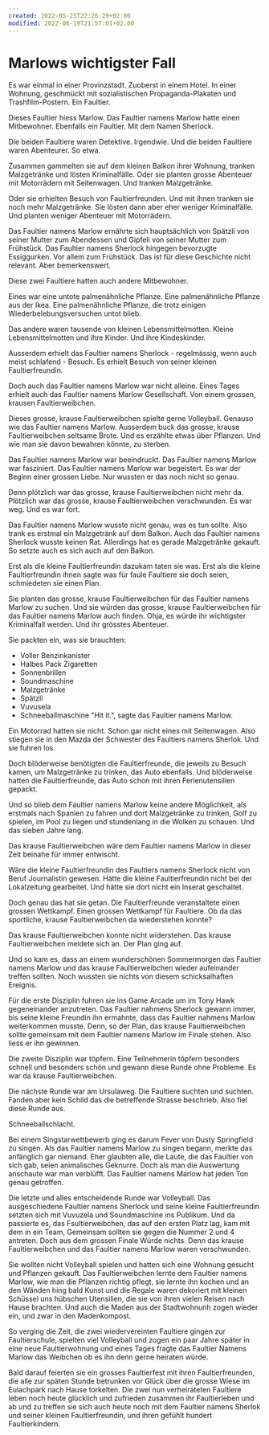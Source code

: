 ```yaml
---
created: 2022-05-25T22:26:29+02:00
modified: 2022-06-19T21:57:01+02:00
---
```


# Marlows wichtigster Fall

Es war einmal in einer Provinzstadt.
Zuoberst in einem Hotel.
In einer Wohnung, geschmückt mit sozialistischen Propaganda-Plakaten und Trashfilm-Postern.
Ein Faultier. 

Dieses Faultier hiess Marlow.
Das Faultier namens Marlow hatte einen Mitbewohner. Ebenfalls ein Faultier. Mit dem Namen Sherlock.

Die beiden Faultiere waren Detektive. Irgendwie. Und die beiden Faultiere waren Abenteurer. So etwa. 

Zusammen gammelten sie auf dem kleinen Balkon ihrer Wohnung, tranken Malzgetränke und lösten Kriminalfälle. Oder sie planten grosse Abenteuer mit Motorrädern mit Seitenwagen. Und tranken Malzgetränke. 

Oder sie erhielten Besuch von Faultierfreunden. Und mit ihnen tranken sie noch mehr Malzgetränke. 
Sie lösten dann aber eher weniger Kriminalfälle. Und planten weniger Abenteuer mit Motorrädern.

Das Faultier namens Marlow ernährte sich hauptsächlich von Spätzli von seiner Mutter zum Abendessen und Gipfeli von seiner Mutter zum Frühstück. Das Faultier namens Sherlock hingegen bevorzugte Essiggurken. Vor allem zum Frühstück. Das ist für diese Geschichte nicht relevant. Aber bemerkenswert.

Diese zwei Faultiere hatten auch andere Mitbewohner.

Eines war eine untote palmenähnliche Pflanze. Eine palmenähnliche Pflanze aus der Ikea. Eine palmenähnliche Pflanze, die trotz einigen Wiederbelebungsversuchen untot blieb.

Das andere waren tausende von kleinen Lebensmittelmotten. Kleine Lebensmittelmotten und ihre Kinder. Und ihre Kindeskinder.

Ausserdem erhielt das Faultier namens Sherlock - regelmässig, wenn auch meist schlafend - Besuch. Es erhielt Besuch von seiner kleinen Faultierfreundin. 

Doch auch das Faultier namens Marlow war nicht alleine. Eines Tages erhielt auch das Faultier namens Marlow Gesellschaft. Von einem grossen, krausen Faultierweibchen.

Dieses grosse, krause Faultierweibchen spielte gerne Volleyball. Genauso wie das Faultier namens Marlow. Ausserdem buck das grosse, krause Faultierweibchen seltsame Brote. Und es erzählte etwas über Pflanzen. Und wie man sie davon bewahren könnte, zu sterben.

Das Faultier namens Marlow war beeindruckt. 
Das Faultier namens Marlow war fasziniert. 
Das Faultier namens Marlow war begeistert.
Es war der Beginn einer grossen Liebe. Nur wussten er das noch nicht so genau.

Denn plötzlich war das grosse, krause Faultierweibchen nicht mehr da.
Plötzlich war das grosse, krause Faultierweibchen verschwunden. 
Es war weg. Und es war fort.

Das Faultier namens Marlow wusste nicht genau, was es tun sollte. Also trank es erstmal ein Malzgetränk auf dem Balkon. Auch das Faultier namens Sherlock wusste keinen Rat. Allerdings hat es gerade Malzgetränke gekauft. So setzte auch es sich auch auf den Balkon. 

Erst als die kleine Faultierfreundin dazukam taten sie was.
Erst als die kleine Faultierfreundin ihnen sagte was für faule Faultiere sie doch seien,  schmiedeten sie einen Plan.

Sie planten das grosse, krause Faultierweibchen für das Faultier namens Marlow zu suchen. Und sie würden das grosse, krause Faultierweibchen für das Faultier namens Marlow auch finden. 
Ohja, es würde ihr wichtigster Kriminalfall werden. Und ihr grösstes Abenteuer. 

Sie packten ein, was sie brauchten:
- Voller Benzinkanister
- Halbes Pack Zigaretten 
- Sonnenbrillen
- Soundmaschine
- Malzgetränke
- Spätzli
- Vuvusela
- Schneeballmaschine
"Hit it.", sagte das Faultier namens Marlow.

Ein Motorrad hatten sie nicht. Schon gar nicht eines mit Seitenwagen. Also stiegen sie in den Mazda der Schwester des Faultiers namens Sherlok. Und sie fuhren los.

Doch blöderweise benötigten die Faultierfreunde, die jeweils zu Besuch kamen, um Malzgetränke zu trinken, das Auto ebenfalls.
Und blöderweise hatten die Faultierfreunde, das Auto schon mit ihren Ferienutensilien gepackt. 

Und so blieb dem Faultier namens Marlow keine andere Möglichkeit, als erstmals nach Spanien zu fahren und dort Malzgetränke zu trinken, Golf zu spielen, im Pool zu liegen und stundenlang in die Wolken zu schauen. Und das sieben Jahre lang.

Das krause Faultierweibchen wäre dem Faultier namens Marlow in dieser Zeit beinahe für immer entwischt.

Wäre die kleine Faultierfreundin des Faultiers namens Sherlock nicht von Beruf Journalistin gewesen.
Hätte die kleine Faultierfreundin nicht bei der Lokalzeitung gearbeitet.
Und hätte sie dort nicht ein Inserat geschaltet. 

Doch genau das hat sie getan. Die Faultierfreunde veranstaltete einen grossen Wettkampf. Einen grossen Wettkampf für Faultiere.
Ob da das sportliche, krause Faultierweibchen da wiederstehen konnte?

Das krause Faultierweibchen konnte nicht widerstehen.
Das krause Faultierweibchen meldete sich an.
Der Plan ging auf.

Und so kam es, dass an einem wunderschönen Sommermorgen das Faultier namens Marlow und das krause Faultierweibchen wieder aufeinander treffen sollten. Noch wussten sie nichts von diesem schicksalhaften Ereignis.

Für die erste Disziplin fuhren sie ins Game Arcade um im Tony Hawk gegeneinander anzutreten. Das Faultier nahmens Sherlock gewann immer, bis seine kleine Freundin ihn ermahnte, dass das Faultier nahmens Marlow weiterkommen musste. Denn, so der Plan, das krause Faultierweibchen sollte gemeinsam mit dem Faultier namens Marlow im Finale stehen. Also liess er ihn gewinnen.

Die zweite Disziplin war töpfern.
Eine Teilnehmerin töpfern besonders schnell und besonders schön und gewann diese Runde ohne Probleme. Es war da krause Faultierweibchen. 

Die nächste Runde war am Ursulaweg. Die Faultiere suchten und suchten. Fanden aber kein Schild das die betreffende Strasse beschrieb. Also fiel diese Runde aus.

Schneeballschlacht.

Bei einem Singstarwettbewerb ging es darum Fever von Dusty Springfield zu singen. Als das Faultier namens Marlow zu singen begann, merkte das anfänglich gar niemand. Eher glaubten alle, die Laute, die das Faultier von sich gab, seien animalisches Geknurre. Doch als man die Auswertung anschaute war man verblüfft. Das Faultier namens Marlow hat jeden Ton genau getroffen.

Die letzte und alles entscheidende Runde war Volleyball. Das ausgeschiedene Faultier namens Sherlock und seine kleine Faultierfreundin setzten sich mit Vuvuzela und Soundmaschine ins Publikum. Und da passierte es, das Fsultierweibchen, das auf den ersten Platz lag, kam mit dem in ein Team, Gemeinsam sollten sie gegen die Nummer 2 und 4 antreten. Doch aus dem grossen Finale Würde nichts. Denn das krause Faultierweibchen und das Faultier namens Marlow waren verschwunden.

Sie wollten nicht Volleyball spielen und hatten sich eine Wohnung gesucht und Pflanzen gekauft. Das Faultierweibchen lernte dem Faultier namens Marlow, wie man die Pflanzen richtig pflegt, sie lernte ihn kochen und an den Wänden hing bald Kunst und die Regale waren dekoriert mit kleinen Schüssel uns hübschen Utensilien, die sie von ihren vielen Reisen nach Hause brachten. Und auch die Maden aus der Stadtwohnunh zogen wieder ein, und zwar in den Madenkompost.

So verging die Zeit, die zwei wiedervereinten Faultiere gingen zur Faultierschule, spielten viel Volleyball und zogen ein paar Jahre später in eine neue Faultierwohnung und eines Tages fragte das Faultier Namens Marlow das Weibchen ob es ihn denn gerne heiraten würde.

Bald darauf feierten sie ein grosses Faultierfest mit ihren Faultierfreunden, die alle zur späten Stunde betrunken vor Glück über die grosse Wiese im Eulachpark nach Hause torkelten. Die zwei nun verheirateten Faultiere leben noch heute glücklich und zufrieden zusammen ihr Faultierleben und ab und zu treffen sie sich auch heute noch mit dem Faultier namens Sherlok und seiner kleinen Faultierfreundin, und ihren gefühlt hundert Faultierkindern.
